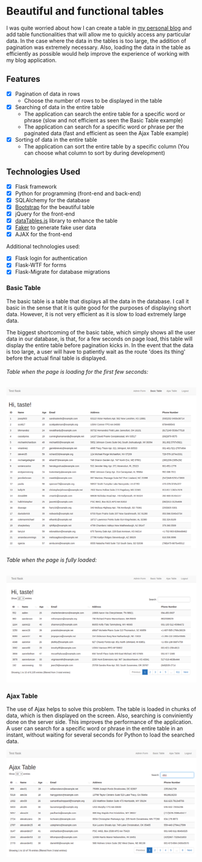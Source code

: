 # Beautiful and functional tables

I was quite worried about how I can create a table in [my personal blog]() and add table functionalities that will allow me to quickly access any particular data. In the case where the data in the tables is too large, the addition of pagination was extremely necessary. Also, loading the data in the table as efficiently as possible would help improve the experience of working with my blog application.

## Features

- [x] Pagination of data in rows
    * Choose the number of rows to be displayed in the table
- [x] Searching of data in the entire table 
    * The application can search the entire table for a specific word or phrase (slow and not efficient as seen the Basic Table example)
    * The application can search for a specific word or phrase per the paginated data (fast and efficient as seen the Ajax Table example)
- [x] Sorting of data in the entire table
    * The application can sort the entire table by a specific column (You can choose what column to sort by during development)

## Technologies Used

- [x] Flask framework
- [x] Python for programming (front-end and back-end)
- [x] SQLAlchemy for the database
- [x] [Bootstrap](https://getbootstrap.com/) for the beautiful table
- [x] jQuery for the front-end
- [x] [dataTables.js](https://datatables.net//) library to enhance the table
- [x] [Faker](https://faker.readthedocs.io/en/master/) to generate fake user data
- [x] AJAX for the front-end

Additional technologies used:

- [x] Flask login for authentication
- [x] Flask-WTF for forms
- [x] Flask-Migrate for database migrations

### Basic Table

The basic table is a table that displays all the data in the database. I call it basic in the sense that it is quite good for the purposes of displaying short data. However, it is not very efficient as it is slow to load extremely large data. 

The biggest shortcoming of the basic table, which simply shows all the user data in our database, is that, for a few seconds on page load, this table will display the entire table before pagination kicks in. In the event that the data is too large, a user will have to patiently wait as the route 'does its thing' before the actual final table is displayed.

###### Table when the page is loading for the first few seconds:

![Table on Page Load](app/static/basic-table-on-page-load.png)

###### Table when the page is fully loaded:

![Table on Page Load](app/static/app.png)

### Ajax Table

The use of Ajax helps to solve this problem. The table is loaded in chunks of data, which is then displayed on the screen. Also, searching is conviniently done on the server side. This improves the performance of the application. A user can search for a specific word or phrase in the entire table in an instant, without waiting for several seconds for Python to load the searched data.

![Searching in Ajax Table](app/static/search_alex.png)
